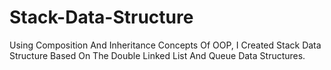 # Stack-Data-Structure
Using Composition And Inheritance Concepts Of OOP, I Created Stack Data Structure Based On The Double Linked List And Queue Data Structures.
